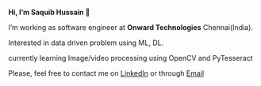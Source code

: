 **Hi, I’m Saquib Hussain 👋**

I’m working as software engineer at **Onward Technologies** Chennai(India). 

Interested in data driven problem using ML, DL.

currently learning Image/video processing using OpenCV and PyTesseract

Please, feel free to contact me on [LinkedIn](https://www.linkedin.com/in/saquibyzd/) or through [Email](mailto:saquibhussainn@gmail.com)


<!---
saquib-hussain/saquib-hussain is a ✨ special ✨ repository because its `README.md` (this file) appears on your GitHub profile.
You can click the Preview link to take a look at your changes.
--->
